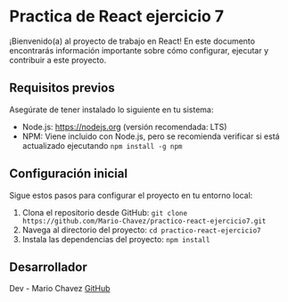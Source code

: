 # Practica de React ejercicio 7

¡Bienvenido(a) al proyecto de trabajo en React! En este documento encontrarás información importante sobre cómo configurar, ejecutar y contribuir a este proyecto.

## Requisitos previos

Asegúrate de tener instalado lo siguiente en tu sistema:

-   Node.js: https://nodejs.org (versión recomendada: LTS)
-   NPM: Viene incluido con Node.js, pero se recomienda verificar si está actualizado ejecutando `npm install -g npm`

## Configuración inicial

Sigue estos pasos para configurar el proyecto en tu entorno local:

1. Clona el repositorio desde GitHub: `git clone https://github.com/Mario-Chavez/practico-react-ejercicio7.git`
2. Navega al directorio del proyecto: `cd practico-react-ejercicio7`
3. Instala las dependencias del proyecto: `npm install`

## Desarrollador

Dev - Mario Chavez [GitHub](https://github.com/Mario-Chavez)
